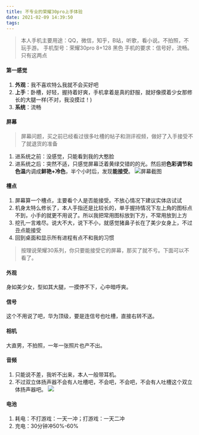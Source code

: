 ```yaml
---
title: 不专业的荣耀30pro上手体验
date: 2021-02-09 14:39:50
tags:
---
```


> 本人手机主要用途：QQ，微信，知乎，B站，听歌，看小说。不拍照，不玩手游。
> 手机型号：荣耀30pro 8+128 黑色
> 手机的要求：信号好，流畅。只有这两点

#### 第一感觉
1. **外观**：我不喜欢特么我就不会买好吧
2. **上手**：卧槽，好轻，握持着好爽，手机拿着是真的舒服，就好像摸着少女那修长的大腿一样(不对，我没摸过！)
3. **系统**：流畅
<!--more-->

#### 屏幕
> 屏幕问题，买之前已经看过很多吐槽的帖子和测评视频，做好了入手接受不了就退货的准备
1. 进系统之前：没感觉，只能看到我的大憨脸
2. 进系统之后：突然不适，只感觉屏幕泛着黄绿交错的的光。然后把**色彩调节和色温**内调成**鲜艳+冷色**，半个小时后，发现**能接受**。
![屏幕截图](https://supers1.oss-cn-hangzhou.aliyuncs.com/20210209151037.png)

#### 槽点
1. 屏幕算一个槽点，主要看个人是否能接受。不放心情况下建议实体店试试
2. 机身太特么修长了，本人手指还是比较长的，单手握持情况下左上角的图标点不到，小手的就更不用说了。所以我把常用图标放到下方，不常用放到上方
3. 挖孔一言难尽。说大不大，说下不小，就感觉猪鼻子长在了美少女身上，不过丑点能接受
4. 回到桌面和显示所有进程有点不和我的习惯

> 按理说荣耀30系列，你只要能接受它的屏幕，那买了就不亏。下面可以不看了。

#### 外观
身如美少女，型如其大腿，一摸停不下，心中暗呼爽。

#### 信号
这个不用说了吧，华为顶级，要是连信号也吐槽，直接右转不送。

#### 相机
大直男，不拍照，一年一张照片也产不出。

#### 音频
1. 只能说不差，我听不出来，本人一般带耳机。
2. 不过双立体扬声器不会有人吐槽吧，不会吧，不会吧，不会有人吐槽这个双立体扬声器吧。
![](https://supers1.oss-cn-hangzhou.aliyuncs.com/20210209152721.png)

#### 电池
1. 耗电：不打游戏：一天一冲；打游戏：一天二冲
2. 充电：30分钟冲50%-60%





